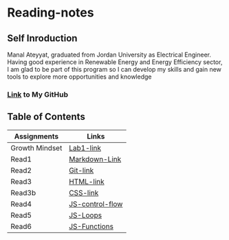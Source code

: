 # Reading-notes

## Self Inroduction 
Manal Ateyyat, graduated from Jordan University as Electrical Engineer. 
Having good experience in Renewable Energy and Energy Efficiency sector, I am glad to be part of this program so I can develop my skills and gain new tools to explore more opportunities and knowledge
### [Link](https://github.com/Manal4888) to My GitHub


## Table of Contents

|Assignments|Links|
|-----------|---------|
|Growth Mindset|[Lab1-link](Lab1.md)|
|Read1| [Markdown-Link](Read1.md)|
|Read2|[Git-link](Read2.md)|
|Read3|[HTML-link](Read3.md)|
|Read3b|[CSS-link](Read3b.md)|
|Read4|[JS-control-flow](Read4.md)|
|Read5|[JS-Loops](Read5.md)|
|Read6|[JS-Functions](Read6.md)|